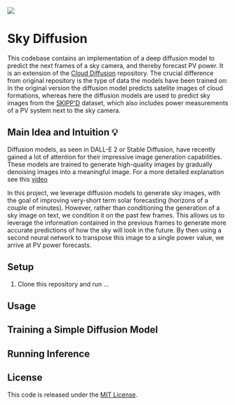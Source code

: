 [![](https://raw.githubusercontent.com/wandb/assets/main/wandb-github-badge-gradient.svg)]()

# Sky Diffusion

This codebase contains an implementation of a deep diffusion model to predict the next frames of a sky camera, and thereby forecast PV power.
It is an extension of the [Cloud Diffusion](https://github.com/tcapelle/cloud_diffusion) repository. The crucial difference from original repository is the type of data the models have been trained on: In the original version the diffusion model predicts satelite images of cloud formations, whereas here the diffusion models are used to predict sky images from the [SKIPP'D](https://github.com/yuhao-nie/Stanford-solar-forecasting-dataset#1) dataset, which also includes power measurements of a PV system next to the sky camera.

## Main Idea and Intuition 💡

Diffusion models, as seen in DALL-E 2 or Stable Diffusion, have recently gained a lot of attention for their impressive image generation capabilities. These models are trained to generate high-quality images by gradually denoising images into a meaningful image. For a more detailed explanation see this [video]()

In this project, we leverage diffusion models to generate sky images, with the goal of improving very-short term solar forecasting (horizons of a couple of minutes). However, rather than conditioning the generation of a sky image on text, we condition it on the past few frames. This allows us to leverage the information contained in the previous frames to generate more accurate predictions of how the sky will look in the future. By then using a second neural network to transpose this image to a single power value, we arrive at PV power forecasts.

## Setup

1. Clone this repository and run ...

## Usage



## Training a Simple Diffusion Model



## Running Inference


## License

This code is released under the [MIT License](LICENSE).

